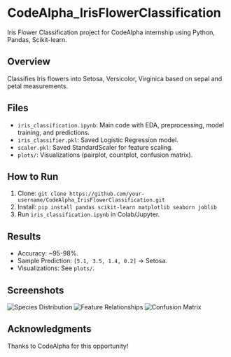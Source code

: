 # CodeAlpha_IrisFlowerClassification

Iris Flower Classification project for CodeAlpha internship using Python, Pandas, Scikit-learn.

## Overview
Classifies Iris flowers into Setosa, Versicolor, Virginica based on sepal and petal measurements.

## Files
- `iris_classification.ipynb`: Main code with EDA, preprocessing, model training, and predictions.
- `iris_classifier.pkl`: Saved Logistic Regression model.
- `scaler.pkl`: Saved StandardScaler for feature scaling.
- `plots/`: Visualizations (pairplot, countplot, confusion matrix).

## How to Run
1. Clone: `git clone https://github.com/your-username/CodeAlpha_IrisFlowerClassification.git`
2. Install: `pip install pandas scikit-learn matplotlib seaborn joblib`
3. Run `iris_classification.ipynb` in Colab/Jupyter.

## Results
- Accuracy: ~95-98%.
- Sample Prediction: `[5.1, 3.5, 1.4, 0.2]` → Setosa.
- Visualizations: See `plots/`.

## Screenshots
![Species Distribution](plots/countplot.png)
![Feature Relationships](plots/pairplot.png)
![Confusion Matrix](plots/confusion_matrix.png)

## Acknowledgments
Thanks to CodeAlpha for this opportunity!

